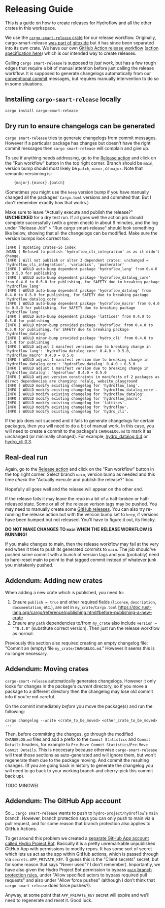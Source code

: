 # Releasing Guide

This is a guide on how to create releases for Hydroflow and all the other crates in this workspace.

We use the [`cargo-smart-release` crate](https://github.com/Byron/cargo-smart-release) for our
release workflow. Originally, cargo-smart-release [was part of gitoxide](https://github.com/Byron/gitoxide/pull/998)
but it has since been separated into its own crate. We have our own [GitHub Action release workflow](https://github.com/hydro-project/hydroflow/actions/workflows/release.yml)
([action specification here](.github/workflows/release.yml)) which is our intended way to create
releases.

Calling `cargo smart-release` is supposed to _just work_, but has a few rough edges that require a
bit of manual attention before just calling the release workflow. It is supposed to generate
changelogs automatically from our [conventional commit](https://www.conventionalcommits.org/)
messages, but requires manually intervention to do so in some situations.

## Installing `cargo-smart-release` locally

```sh
cargo install cargo-smart-release
```

## Dry run to ensure changelogs can be generated

`cargo smart-release` tries to generate changelogs from commit messages. However if a particular
package has changes but doesn't have the right commit messages then `cargo smart-release` will
complain and give up.

To see if anything needs addressing, go to the [Release action](https://github.com/hydro-project/hydroflow/actions/workflows/release.yml)
and click on the "Run workflow" button in the top right corner. Branch should be `main`, version
bump should most likely be `patch`, `minor`, or `major`. Note that semantic versioning is:
```js
    {major}.{minor}.{patch}
```
(Sometimes you might use the `keep` version bump if you have manually changed all the packages'
`Cargo.toml` versions and commited that. But I don't remember exactly how that works.)

Make sure to leave "Actually execute and publish the release?" **UNCHECKED** for a dry test run. If
all goes well the action job should complete successfully (with a green check) in about 9 minutes,
and the log under "Release Job" > "Run cargo smart-release" should look something like below,
showing that all the changelogs can be modified. Make sure the version bumps look correct too.

```log
[INFO ] Updating crates-io index
[WARN ] Refused to publish 'hydroflow_cli_integration' as as it didn't change.
[INFO ] Will not publish or alter 3 dependent crates: unchanged = 'hydroflow_cli_integration', 'variadics', 'pusherator'
[INFO ] WOULD auto-bump dependent package 'hydroflow_lang' from 0.4.0 to 0.5.0 for publishing
[INFO ] WOULD auto-bump dependent package 'hydroflow_datalog_core' from 0.4.0 to 0.5.0 for publishing, for SAFETY due to breaking package 'hydroflow_lang'
[INFO ] WOULD auto-bump dependent package 'hydroflow_datalog' from 0.4.0 to 0.5.0 for publishing, for SAFETY due to breaking package 'hydroflow_datalog_core'
[INFO ] WOULD auto-bump dependent package 'hydroflow_macro' from 0.4.0 to 0.5.0 for publishing, for SAFETY due to breaking package 'hydroflow_lang'
[INFO ] WOULD auto-bump dependent package 'lattices' from 0.4.0 to 0.5.0 for publishing
[INFO ] WOULD minor-bump provided package 'hydroflow' from 0.4.0 to 0.5.0 for publishing, for SAFETY due to breaking package 'hydroflow_datalog'
[INFO ] WOULD minor-bump provided package 'hydro_cli' from 0.4.0 to 0.5.0 for publishing
[INFO ] WOULD adjust 2 manifest versions due to breaking change in 'hydroflow_lang': 'hydroflow_datalog_core' 0.4.0 ➡ 0.5.0, 'hydroflow_macro' 0.4.0 ➡ 0.5.0
[INFO ] WOULD adjust 1 manifest version due to breaking change in 'hydroflow_datalog_core': 'hydroflow_datalog' 0.4.0 ➡ 0.5.0
[INFO ] WOULD adjust 1 manifest version due to breaking change in 'hydroflow_datalog': 'hydroflow' 0.4.0 ➡ 0.5.0
[INFO ] WOULD adjust version constraints in manifests of 2 packages as direct dependencies are changing: relalg, website_playground
[INFO ] WOULD modify existing changelog for 'hydroflow_lang'.
[INFO ] WOULD modify existing changelog for 'hydroflow_datalog_core'.
[INFO ] WOULD modify existing changelog for 'hydroflow_datalog'.
[INFO ] WOULD modify existing changelog for 'hydroflow_macro'.
[INFO ] WOULD modify existing changelog for 'lattices'.
[INFO ] WOULD modify existing changelog for 'hydroflow'.
[INFO ] WOULD modify existing changelog for 'hydro_cli'.
```

If the job does not succeed and it fails to generate changelogs for certain packages, then you will
need to do a bit of manual work.
In this case, you will need to create a commit to the package's `CHANGELOG.md` to mark it as
unchanged (or minimally changed). For example, [hydro_datalog 0.4](https://github.com/hydro-project/hydroflow/commit/5faee64ab82eeb7a24f62a1b55c46d72d8eb5320)
or [hydro_cli 0.3](https://github.com/hydro-project/hydroflow/commit/4c2cf81411835529b5d7daa35717834e46e28b9b).

## Real-deal run

Again, go to the [Release action](https://github.com/hydro-project/hydroflow/actions/workflows/release.yml)
and click on the "Run workflow" button in the top right corner. Select branch `main`, version bump as needed and this time _check_ the "Actually execute and publish the release?" box.

Hopefully all goes well and the release will appear on the other end.

If the release fails it may leave the repo in a bit of a half-broken or half-released state. Some
or all of the release verison tags may be pushed. You may need to manually create some
[GitHub releases](https://github.com/hydro-project/hydroflow/releases).
You can also try re-running the release action but with the version bump set to `keep`, if versions
have been bumped but not released. You'll have to figure it out, its finicky.


**DO NOT MAKE CHANGES TO `main` WHEN THE RELEASE WORKFLOW IS RUNNING!**

If you make changes to main, then the release workflow may fail at the very end when it tries to
push its generated commits to `main`. The job should've pushed some commit with a bunch of version
tags and you (probably) need to hard-reset main to point to that tagged commit instead of whatever
junk you mistakenly pushed.

## Addendum: Adding new crates

When adding a new crate which is published, you need to:
1. Ensure `publish = true` and other required fields (`license`, `description`, `documentation`,
   etc.), are set in `my_crate/Cargo.toml`
   https://doc.rust-lang.org/cargo/reference/publishing.html#before-publishing-a-new-crate
2. Ensure any `path` dependencies to/from `my_crate` also include `version = "^0.1.0"`
   (substitute correct version).
Then just run the release workflow as normal.

Previously this section also required creating an empty changelog file: "Commit an (empty) file
`my_crate/CHANGELOG.md`." However it seems this is no longer necessary.

## Addendum: Moving crates

`cargo-smart-release` automatically generates changelogs. However it only looks for changes in the
package's _current_ directory, so if you move a package to a different directory then the changelog
may lose old commit info if you're not careful.

On the commit immediately _before_ you move the package(s) and run the following:
```
cargo changelog --write <crate_to_be_moved> <other_crate_to_be_moved> ...
```
Then, before committing the changes, go through the modified `CHANGELOG.md` files and add a prefix
to the `Commit Statistics` and `Commit Details` headers, for example to `Pre-Move Commit Statistics`/`Pre-Move Commit Details`.
This is neccesary because otherwise `cargo-smart-release` will treat those sections as auto-generated and will ignore them, but won't regenerate them due to the package moving.
And commit the resulting changes. (If you are going back in history to generate the changelog you will need to go back to your working branch and cherry-pick this commit back up).

TODO MINGWEI

## Addendum: The GitHub App account

So... `cargo smart-release` wants to push to `hydro-project/hydroflow`'s `main` branch. However,
branch protection says you can only push to main via a pull request, and for some reason that
branch protection also applies to GitHub Actions.

To get around this problem we created a [separate GitHub App account called Hydro Project Bot](https://github.com/organizations/hydro-project/settings/apps/hydro-project-bot).
Basically it is a pretty unremarkable unpublished GitHub App with permissions to modify repos.
It has some sort of secret which lets us act as the app within GitHub actions, which is passed
through via `secrets.APP_PRIVATE_KEY`. (I guess this is the "Client secrets" secret, but for some
reason that says "Never used"? I don't remember). Importantly, we have also given the Hydro Project
Bot permission to bypass [`main` branch protection rules](https://github.com/hydro-project/hydroflow/settings/branch_protection_rules/24797446),
under "Allow specified actors to bypass required pull requests" and also under "Allow force pushes"
(although I don't think that `cargo smart-release` does force pushes?).

Anyway, at some point that `APP_PRIVATE_KEY` secret will expire and we'll need to regenerate and
reset it. Good luck.
